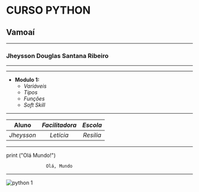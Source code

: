# CURSO PYTHON
## Vamoaí
***
### **Jheysson Douglas Santana Ribeiro**
***
***

- **Modulo 1:**  
    - *Variáveis*  
    - *Tipos*
    - *Funções*
    - *Soft Skill*

***

| **Aluno** | _Facilitadora_ | **_Escola_** |
| :-----: | :-----: | :-----:|
| *Jheysson* | *Letícia* | *Resilia* |

***

print ("Olá Mundo!")  

                   Olá, Mundo
***

![python 1](https://user-images.githubusercontent.com/78706797/109376040-87993f80-78a0-11eb-94d9-188875ffa159.jpg)

